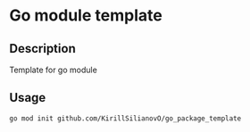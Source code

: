 # Go module template

## Description
Template for go module

## Usage
```shell
go mod init github.com/KirillSilianovO/go_package_template
```
